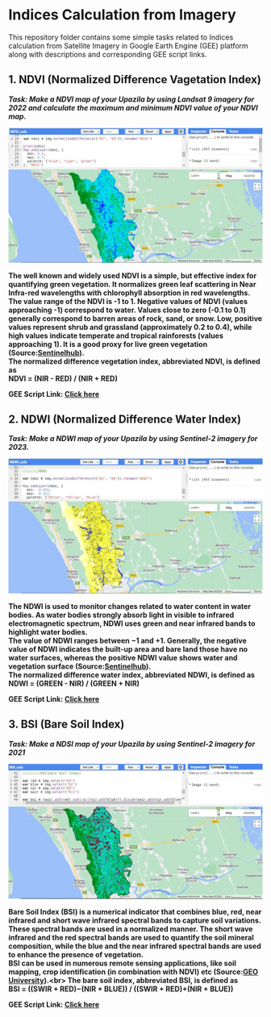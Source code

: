 # Indices Calculation from Imagery
This repository folder contains some simple tasks related to Indices calculation from Satellite Imagery in Google Earth Engine (GEE) platform along with descriptions and corresponding GEE script links.
## 1. NDVI (Normalized Difference Vagetation Index)
*<b>Task:<b/> Make a NDVI map of your Upazila by using Landsat 9 imagery for 2022 and calculate the maximum and minimum NDVI value of your NDVI map.*  
  
![Model](https://github.com/Israt-Jahan-Shonom/Google_Earth_Engine/blob/main/Indices-Calculation-from-Imagery/NDVI.JPG)  
  
The well known and widely used NDVI is a simple, but effective index for quantifying green vegetation. It normalizes green leaf scattering in Near Infra-red wavelengths with chlorophyll absorption in red wavelengths.<br>
The value range of the NDVI is -1 to 1. Negative values of NDVI (values approaching -1) correspond to water. Values close to zero (-0.1 to 0.1) generally correspond to barren areas of rock, sand, or snow. Low, positive values represent shrub and grassland (approximately 0.2 to 0.4), while high values indicate temperate and tropical rainforests (values approaching 1). It is a good proxy for live green vegetation (Source:[Sentinelhub](https://custom-scripts.sentinel-hub.com/custom-scripts/sentinel-2/ndvi/)).<br>
The normalized difference vegetation index, abbreviated NDVI, is defined as<br>
<b>NDVI = (NIR - RED) / (NIR + RED)<b/><br>  
  
<b>GEE Script Link:</b> [Click here](https://code.earthengine.google.com/339fe358001d529de645085a310ccf15)  
  
## 2. NDWI (Normalized Difference Water Index)
*<b>Task:<b/> Make a NDWI map of your Upazila by using Sentinel-2 imagery for 2023.*  
  
![Model](https://github.com/Israt-Jahan-Shonom/Google_Earth_Engine/blob/main/Indices-Calculation-from-Imagery/NDWI.JPG)  
  
The NDWI is used to monitor changes related to water content in water bodies. As water bodies strongly absorb light in visible to infrared electromagnetic spectrum, NDWI uses green and near infrared bands to highlight water bodies.<br>
The value of NDWI ranges between −1 and +1. Generally, the negative value of NDWI indicates the built-up area and bare land those have no water surfaces, whereas the positive NDWI value shows water and vegetation surface (Source:[Sentinelhub](https://custom-scripts.sentinel-hub.com/custom-scripts/hls/ndwi/)).<br>
The normalized difference water index, abbreviated NDWI, is defined as<br>
<b>NDWI = (GREEN - NIR) / (GREEN + NIR)<b/><br>  
  
<b>GEE Script Link:</b> [Click here](https://code.earthengine.google.com/488fa68fb8c931b8f12519db287a40e1)  
  
## 3. BSI (Bare Soil Index)
*<b>Task:<b/> Make a NDSI map of your Upazila by using Sentinel-2 imagery for 2021*  
  
![Model](https://github.com/Israt-Jahan-Shonom/Google_Earth_Engine/blob/main/Indices-Calculation-from-Imagery/BSI.JPG)  
  
Bare Soil Index (BSI) is a numerical indicator that combines blue, red, near infrared and short wave infrared spectral bands to capture soil variations. These spectral bands are used in a normalized manner. The short wave infrared and the red spectral bands are used to quantify the soil mineral composition, while the blue and the near infrared spectral bands are used to enhance the presence of vegetation.<br>
BSI can be used in numerous remote sensing applications, like soil mapping, crop identification (in combination with NDVI) etc (Source:[GEO University](https://www.geo.university/pages/blog?p=spectral-indices-with-multispectral-satellite-data#:~:text=Bare%20Soil%20Index%20(BSI)%20is,bands%20to%20capture%20soil%20variations.)).<br>
The bare soil index, abbreviated BSI, is defined as<br>
<b>BSI = ((SWIR + RED)−(NIR + BLUE)) / ((SWIR + RED)+(NIR + BLUE))<b/><br>  
  
<b>GEE Script Link:</b> [Click here](https://code.earthengine.google.com/1d9770b079ef1e885eece4e6d0772a6c)
